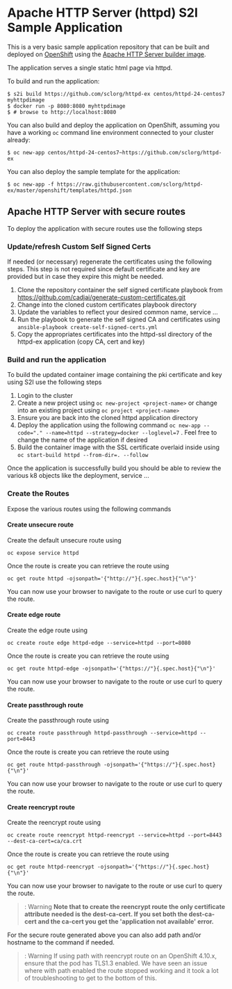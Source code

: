 # Apache HTTP Server (httpd) S2I Sample Application

This is a very basic sample application repository that can be built and deployed
on [OpenShift](https://www.openshift.com) using the [Apache HTTP Server builder image](https://github.com/sclorg/httpd-container).

The application serves a single static html page via httpd.

To build and run the application:

```
$ s2i build https://github.com/sclorg/httpd-ex centos/httpd-24-centos7 myhttpdimage
$ docker run -p 8080:8080 myhttpdimage
$ # browse to http://localhost:8080
```

You can also build and deploy the application on OpenShift, assuming you have a
working `oc` command line environment connected to your cluster already:

`$ oc new-app centos/httpd-24-centos7~https://github.com/sclorg/httpd-ex`

You can also deploy the sample template for the application:

`$ oc new-app -f https://raw.githubusercontent.com/sclorg/httpd-ex/master/openshift/templates/httpd.json`


## Apache HTTP Server with secure routes

To deploy the application with secure routes use the following steps

### Update/refresh Custom Self Signed Certs
If needed (or necessary) regenerate the certificates using the following steps. This step is not required since default certificate and key are provided but in case they expire this might be needed.

1. Clone the repository container the self signed certificate playbook from https://github.com/cadjai/generate-custom-certificates.git
2. Change into the cloned custom certificates playbook directory 
3. Update the variables to reflect your desired common name,  service ...
4. Run the playbook to generate the self signed CA and certificates using `ansible-playbook create-self-signed-certs.yml`
5. Copy the appropriates certificates into the httpd-ssl directory of the httpd-ex application (copy CA, cert and key)


### Build and run the application
To build the updated container image containing the pki certificate and key using S2I use the following steps

1. Login to the cluster
2. Create a new project using `oc new-project <project-name>` or change into an existing project using `oc project <project-name>`
3. Ensure you are back into the cloned httpd application directory
4. Deploy the application using the following command `oc new-app --code="." --name=httpd --strategy=docker --loglevel=7` . Feel free to change the name of the application if desired
5. Build the container image with the SSL certificate overlaid inside using `oc start-build httpd --from-dir=. --follow`

Once the application is successfully build you should be able to review the various k8 objects like the deployment, service ...

### Create the Routes

Expose the various routes using the following commands

#### Create unsecure route

Create the default unsecure route using 
```
oc expose service httpd
```  
Once the route is create you can retrieve the route using 
```
oc get route httpd -ojsonpath='{"http://"}{.spec.host}{"\n"}'
```   
You can now use your browser to navigate to the route or use curl to query the route. 

#### Create edge route

Create the edge route using 
```
oc create route edge httpd-edge --service=httpd --port=8080
```  
Once the route is create you can retrieve the route using 
```
oc get route httpd-edge -ojsonpath='{"https://"}{.spec.host}{"\n"}'
```   
You can now use your browser to navigate to the route or use curl to query the route. 

#### Create passthrough route 

Create the passthrough route using 
```
oc create route passthrough httpd-passthrough --service=httpd --port=8443
```  
Once the route is create you can retrieve the route using 
```
oc get route httpd-passthrough -ojsonpath='{"https://"}{.spec.host}{"\n"}'
```   
You can now use your browser to navigate to the route or use curl to query the route. 

#### Create reencrypt route

Create the reencrypt route using 
```
oc create route reencrypt httpd-reencrypt --service=httpd --port=8443 --dest-ca-cert=ca/ca.crt
```  
Once the route is create you can retrieve the route using 
```
oc get route httpd-reencrypt -ojsonpath='{"https://"}{.spec.host}{"\n"}'
```  
You can now use your browser to navigate to the route or use curl to query the route.   

> : Warning **Note that to create the reencrypt route the only certificate attribute needed is the dest-ca-cert. If you set both the dest-ca-cert and the ca-cert you get the 'application not available' error.**

For the secure route generated above you can also add path and/or hostname to the command if needed. 
> : Warning If using path with reencrypt route on an OpenShift 4.10.x, ensure that the pod has TLS1.3 enabled. We have seen an issue where with path enabled the route stopped working and it took a lot of troubleshooting to get to the bottom of this. 
